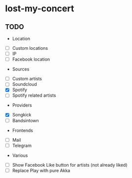 # lost-my-concert #

## TODO ##

- Location
 - [ ] Custom locations
 - [ ] IP
 - [ ] Facebook location
- Sources
 - [ ] Custom artists
 - [ ] Soundcloud
 - [x] Spotify
 - [ ] Spotify related artists
- Providers
 - [x] Songkick
 - [ ] Bandsintown
- Frontends
 - [ ] Mail
 - [ ] Telegram
- Various
 - [ ] Show Facebook Like button for artists (not already liked)
 - [ ] Replace Play with pure Akka
